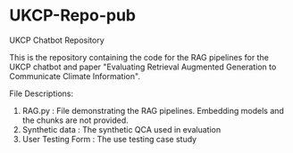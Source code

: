 # UKCP-Repo-pub
UKCP Chatbot Repository

This is the repository containing the code for the RAG pipelines for the UKCP chatbot and paper "Evaluating Retrieval Augmented Generation to Communicate Climate
Information". 

File Descriptions:

1. RAG.py : File demonstrating the RAG pipelines. Embedding models and the chunks are not provided.
2. Synthetic data : The synthetic QCA used in evaluation
3. User Testing Form : The use testing case study
